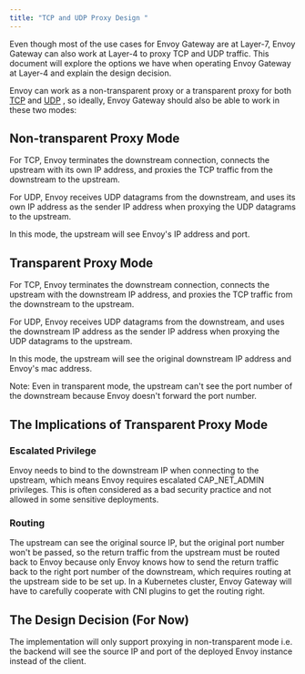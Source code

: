 ```yaml
---
title: "TCP and UDP Proxy Design "
---
```


Even though most of the use cases for Envoy Gateway are at Layer-7, Envoy Gateway can also work at Layer-4 to proxy TCP 
and UDP traffic. This document will explore the options we have when operating Envoy Gateway at Layer-4 and explain the 
design decision.

Envoy can work as a non-transparent proxy or a transparent proxy for both [TCP][]
 and [UDP][]
, so ideally, Envoy Gateway should also be able to work in these two modes:

## Non-transparent Proxy Mode
For TCP, Envoy terminates the downstream connection, connects the upstream with its own IP address, and proxies the 
TCP traffic from the downstream to the upstream. 

For UDP, Envoy receives UDP datagrams from the downstream, and uses its own IP address as the sender IP address when 
proxying the UDP datagrams to the upstream.

In this mode, the upstream will see Envoy's IP address and port.

## Transparent Proxy Mode
For TCP, Envoy terminates the downstream connection, connects the upstream with the downstream IP address, and proxies 
the TCP traffic from the downstream to the upstream. 

For UDP, Envoy receives UDP datagrams from the downstream, and uses the downstream IP address as the sender IP address 
when proxying the UDP datagrams to the upstream.

In this mode, the upstream will see the original downstream IP address and Envoy's mac address.

Note: Even in transparent mode, the upstream can't see the port number of the downstream because Envoy doesn't forward 
the port number.

## The Implications of Transparent Proxy Mode

### Escalated Privilege
Envoy needs to bind to the downstream IP when connecting to the upstream, which means Envoy requires escalated 
CAP_NET_ADMIN privileges. This is often considered as a bad security practice and not allowed in some sensitive deployments.

### Routing
The upstream can see the original source IP, but the original port number won't be passed, so the return 
traffic from the upstream must be routed back to Envoy because only Envoy knows how to send the return traffic back
to the right port number of the downstream, which requires routing at the upstream side to be set up. 
In a Kubernetes cluster, Envoy Gateway will have to carefully cooperate with CNI plugins to get the routing right.

## The Design Decision (For Now)

The implementation will only support proxying in non-transparent mode i.e. the backend will see the source IP and 
port of the deployed Envoy instance instead of the client.

[TCP]: https://www.envoyproxy.io/docs/envoy/latest/intro/arch_overview/other_features/ip_transparency#arch-overview-ip-transparency-original-src-listener
[UDP]: https://www.envoyproxy.io/docs/envoy/latest/api-v3/extensions/filters/udp/udp_proxy/v3/udp_proxy.proto#envoy-v3-api-msg-extensions-filters-udp-udp-proxy-v3-udpproxyconfig
